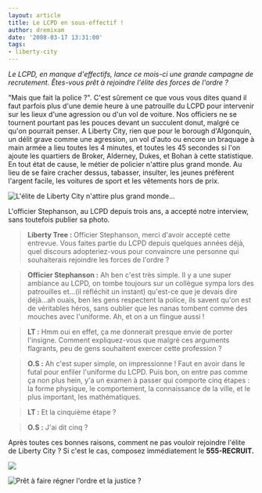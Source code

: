 ```yaml
---
layout: article
title: Le LCPD en sous-effectif !
author: dremixam
date: '2008-03-17 13:31:00'
tags:
- liberty-city
---
```


_Le LCPD, en manque d'effectifs, lance ce mois-ci une grande campagne de recrutement. Êtes-vous prêt à rejoindre l'élite des forces de l'ordre ?_

"Mais que fait la police ?". C'est sûrement ce que vous vous dites quand il faut parfois plus d'une demie heure à une patrouille du LCPD pour intervenir sur les lieux d'une agression ou d'un vol de voiture. Nos officiers ne se tournent pourtant pas les pouces devant un succulent donut, malgré ce qu'on pourrait penser. A Liberty City, rien que pour le borough d'Algonquin, un délit grave comme une agression, un vol d'auto ou encore un braquage à main armée a lieu toutes les 4 minutes, et toutes les 45 secondes si l'on ajoute les quartiers de Broker, Alderney, Dukes, et Bohan à cette statistique. En tout état de cause, le métier de policier n'attire plus grand monde. Au lieu de se faire cracher dessus, tabasser, insulter, les jeunes préfèrent l'argent facile, les voitures de sport et les vêtements hors de prix.

![L'élite de Liberty City n'attire plus grand monde...](  /content/images/2005/01/lcsfinest.jpg)

L'officier Stephanson, au LCPD depuis trois ans, a accepté notre interview, sans toutefois publier sa photo.

> **Liberty Tree :** Officier Stephanson, merci d'avoir accepté cette entrevue. Vous faites partie du LCPD depuis quelques années déjà, quel discours adopteriez-vous pour convaincre une personne qui souhaiterais rejoindre les forces de l'ordre ?

> **Officier Stephanson :** Ah ben c'est très simple. Il y a une super ambiance au LCPD, on tombe toujours sur un collègue sympa lors des patrouilles et...(il réfléchit un instant) qu'est-ce que je devais dire déjà...ah ouais, ben les gens respectent la police, ils savent qu'on est de véritables héros, sans oublier que les nanas tombent comme des mouches avec l'uniforme. Ah, et on a un flingue aussi !

> **LT :** Hmm oui en effet, ça me donnerait presque envie de porter l'insigne. Comment expliquez-vous que malgré ces arguments flagrants, peu de gens souhaitent exercer cette profession ?

> **O.S :** Ah c'est super simple, on impressionne ! Faut en avoir dans le futal pour enfiler l'uniforme du LCPD. Puis bon, on entre pas comme ça non plus hein, y'a un examen à passer qui comporte cinq étapes : la forme physique, le comportement, la connaissance de la ville, et le plus important, les mathématiques.

> **LT :** Et la cinquième étape ?

> **O.S :** J'ai dit cinq ?

Après toutes ces bonnes raisons, comment ne pas vouloir rejoindre l'élite de Liberty City ? Si c'est le cas, composez immédiatement le **555-RECRUIT.**

![](  /content/images/2005/01/lcpd1.jpg)

![Prêt à faire régner l'ordre et la justice ?](  /content/images/2005/01/lcpd2.jpg)

<!--kg-card-end: markdown-->
